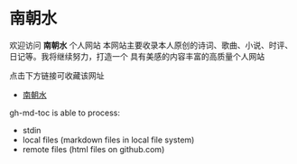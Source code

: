 # 南朝水

欢迎访问 **南朝水** 个人网站
本网站主要收录本人原创的诗词、歌曲、小说、时评、日记等。我将继续努力，打造一个
具有美感的内容丰富的高质量个人网站

点击下方链接可收藏该网址

  * [南朝水](www.nanchaoshui.club)

gh-md-toc is able to process:

  * stdin
  * local files (markdown files in local file system)
  * remote files (html files on github.com)
